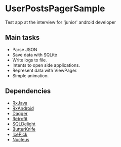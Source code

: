 # UserPostsPagerSample

Test app at the interview for 'junior' android developer
 
## <a name="Main tasks"></a>Main tasks  
*   Parse JSON
*   Save data with SQLite
*   Write logs to file.
*   Intents to open side applications.
*   Represent data with ViewPager.
*   Simple animation.
 
 ## <a name="Dependencies"></a>Dependencies
*   [RxJava](https://github.com/ReactiveX/RxJava)
*   [RxAndroid](https://github.com/ReactiveX/RxAndroid)
*   [Dagger](https://github.com/google/dagger)
*   [Retrofit](https://github.com/square/retrofit)
*   [SQLDelight](https://github.com/square/sqldelight)
*   [ButterKnife](https://github.com/JakeWharton/butterknife)
*   [IcePick](https://github.com/frankiesardo/icepick)
*   [Nucleus](https://github.com/konmik/nucleus)
